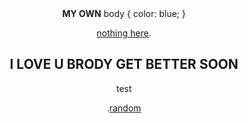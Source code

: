 <html>

<center>

<head>
<b>MY OWN</b>

</head>

<body>
body {
  color: blue;
}
<p><a href="www.pornhub.com">nothing here</a>.</p>



<style>
  h2 {
    colour: blue;
}
</style>

<p><h2>I LOVE U BRODY GET BETTER SOON</h2>

<p>test

<p>.<a href="https://www.youtube.com/watch?v=cd2FZrBgUjA" >random</a>





    